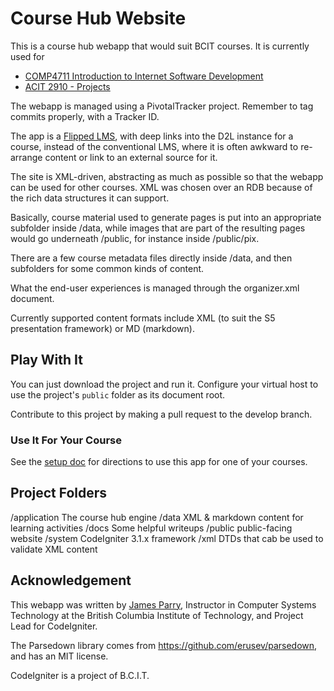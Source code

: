 # Course Hub Website

This is a course hub webapp that would suit BCIT courses.
It is currently used for 
- [COMP4711 Introduction to Internet Software Development](https://comp4711.jlparry.com)
- [ACIT 2910 - Projects](https://acit2910.jlparry.com)

The webapp is managed using a PivotalTracker project. Remember to tag commits properly, with a Tracker ID.

The app is a [Flipped LMS](http://hibbittsdesign.org/blog/posts/2015-12-18-flipped-lms-using-an-open-and-collaborative-platform), 
with deep links into the D2L
instance for a course, instead of the conventional LMS,
where it is often awkward to re-arrange content or link
to an external source for it.

The site is XML-driven, abstracting as much as possible so that the
webapp can be used for other courses. XML was chosen over an RDB
because of the rich data structures it can support.

Basically, course material used to generate pages is put into an
appropriate subfolder inside /data, while images that are part
of the resulting pages would go underneath /public, for instance
inside /public/pix.

There are a few course metadata files directly inside /data, and
then subfolders for some common kinds of content.

What the end-user experiences is managed through the organizer.xml
document. 

Currently supported content formats include XML (to suit the S5
presentation framework) or MD (markdown).

## Play With It

You can just download the project and run it.
Configure your virtual host to use the project's `public` folder
as its document root.

Contribute to this project by making a pull request to the develop branch.

### Use It For Your Course

See the [setup doc](docs/setup.md) for directions to use this app
for one of your courses.

## Project Folders

/application	The course hub engine
/data           XML & markdown content for learning activities
/docs           Some helpful writeups
/public         public-facing website
/system		CodeIgniter 3.1.x framework
/xml            DTDs that cab be used to validate XML content

## Acknowledgement

This webapp was written by [James Parry](mailto:jim_parry@bcit.ca), Instructor in Computer Systems
Technology at the British Columbia Institute of Technology,
and Project Lead for CodeIgniter.

The Parsedown library comes from https://github.com/erusev/parsedown, and has an MIT license.

CodeIgniter is a project of B.C.I.T.
